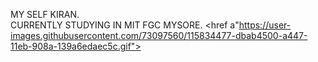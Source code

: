 MY SELF KIRAN.<BR> CURRENTLY STUDYING IN MIT FGC MYSORE.
<href a"https://user-images.githubusercontent.com/73097560/115834477-dbab4500-a447-11eb-908a-139a6edaec5c.gif">